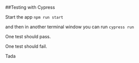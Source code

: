 ##Testing with Cypress

Start the app 
`npm run start` 

and then in another terminal window you can run 
`cypress run`

One test should pass.

One test should fail.

Tada

